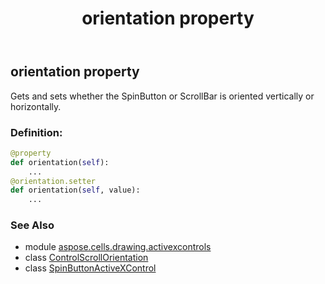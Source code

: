 ﻿---
title: orientation property
second_title: Aspose.Cells for Python via .NET API References
description: 
type: docs
weight: 200
url: /aspose.cells.drawing.activexcontrols/spinbuttonactivexcontrol/orientation/
is_root: false
---

## orientation property


Gets and sets whether the SpinButton or ScrollBar is oriented vertically or horizontally.
### Definition:
```python
@property
def orientation(self):
    ...
@orientation.setter
def orientation(self, value):
    ...
```

### See Also
* module [aspose.cells.drawing.activexcontrols](../../)
* class [ControlScrollOrientation](/cells/python-net/aspose.cells.drawing.activexcontrols/controlscrollorientation)
* class [SpinButtonActiveXControl](/cells/python-net/aspose.cells.drawing.activexcontrols/spinbuttonactivexcontrol)

